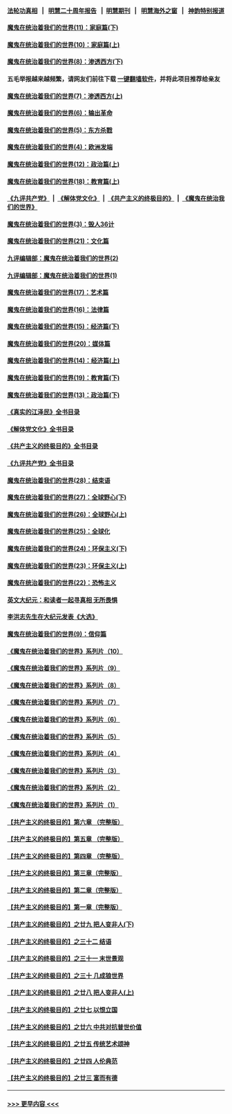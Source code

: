 #### [法轮功真相](https://github.com/gfw-breaker/truth/blob/master/README.md?t=0) &nbsp;&nbsp;|&nbsp;&nbsp; [明慧二十周年报告](https://github.com/gfw-breaker/mh-reports/blob/master/README.md?t=0) &nbsp;&nbsp;|&nbsp;&nbsp;[明慧期刊](https://github.com/gfw-breaker/mh-qikan) &nbsp;&nbsp;|&nbsp;&nbsp; [明慧海外之窗](https://github.com/gfw-breaker/mh-news/blob/master/README.md?t=0) &nbsp;&nbsp;|&nbsp;&nbsp; [神韵特别报道](https://github.com/gfw-breaker/mh-news/blob/master/shenyun.md?t=0)
#### [魔鬼在统治着我们的世界(11)：家庭篇(下)](../pages/nsc422/n10440961.md?t=11191850) 
#### [魔鬼在统治着我们的世界(10)：家庭篇(上)](../pages/nsc422/n10435448.md?t=11191850) 
#### [魔鬼在统治着我们的世界(8)：渗透西方(下)](../pages/nsc422/n10429603.md?t=11191850) 
#### 五毛举报越来越频繁，请网友们前往下载 [一键翻墙软件](https://github.com/gfw-breaker/ssr-accounts)，并将此项目推荐给亲友
#### [魔鬼在统治着我们的世界(7)：渗透西方(上)](../pages/nsc422/n10426013.md?t=11191850) 
#### [魔鬼在统治着我们的世界(6)：输出革命](../pages/nsc422/n10421536.md?t=11191850) 
#### [魔鬼在统治着我们的世界(5)：东方杀戮](../pages/nsc422/n10417707.md?t=11191850) 
#### [魔鬼在统治着我们的世界(4)：欧洲发端](../pages/nsc422/n10414890.md?t=11191850) 
#### [魔鬼在统治着我们的世界(12)：政治篇(上)](../pages/nsc422/n10444576.md?t=11191850) 
#### [魔鬼在统治着我们的世界(18)：教育篇(上)](../pages/nsc422/n10526970.md?t=11191850) 
#### [《九评共产党》](https://github.com/begood0513/9ping.md/blob/master/README.md) &nbsp;|&nbsp; [《解体党文化》](../../../../jtdwh.md/blob/master/README.md)  &nbsp;|&nbsp; [《共产主义的终极目的》](../../../../gczydzjmd.md/blob/master/README.md) &nbsp;|&nbsp; [《魔鬼在统治我们的世界》](../../../../mgztzwmdsj.md/blob/master/README.md) 
#### [魔鬼在统治着我们的世界(3)：毁人36计](../pages/nsc422/n10411583.md?t=11191850) 
#### [魔鬼在统治着我们的世界(21)：文化篇](../pages/nsc422/n10597706.md?t=11191850) 
#### [九评编辑部：魔鬼在统治着我们的世界(2)](../pages/nsc422/n10410036.md?t=11191850) 
#### [九评编辑部：魔鬼在统治着我们的世界(1)](../pages/nsc422/n10406825.md?t=11191850) 
#### [魔鬼在统治着我们的世界(17)：艺术篇](../pages/nsc422/n10499093.md?t=11191850) 
#### [魔鬼在统治着我们的世界(16)：法律篇](../pages/nsc422/n10485969.md?t=11191850) 
#### [魔鬼在统治着我们的世界(15)：经济篇(下)](../pages/nsc422/n10469975.md?t=11191850) 
#### [魔鬼在统治着我们的世界(20)：媒体篇](../pages/nsc422/n10586579.md?t=11191850) 
#### [魔鬼在统治着我们的世界(14)：经济篇(上)](../pages/nsc422/n10457370.md?t=11191850) 
#### [魔鬼在统治着我们的世界(19)：教育篇(下)](../pages/nsc422/n10564808.md?t=11191850) 
#### [魔鬼在统治着我们的世界(13)：政治篇(下)](../pages/nsc422/n10448270.md?t=11191850) 
#### [《真实的江泽民》全书目录](../pages/nsc422/n13721399.md?t=11191850) 
#### [《解体党文化》全书目录](../pages/nsc422/n13721157.md?t=11191850) 
#### [《共产主义的终极目的》全书目录](../pages/nsc422/n13721048.md?t=11191850) 
#### [《九评共产党》全书目录](../pages/nsc422/n13708085.md?t=11191850) 
#### [魔鬼在统治着我们的世界(28)：结束语](../pages/nsc422/n10936246.md?t=11191850) 
#### [魔鬼在统治着我们的世界(27)：全球野心(下)](../pages/nsc422/n10928319.md?t=11191850) 
#### [魔鬼在统治着我们的世界(26)：全球野心(上)](../pages/nsc422/n10900318.md?t=11191850) 
#### [魔鬼在统治着我们的世界(25)：全球化](../pages/nsc422/n10788205.md?t=11191850) 
#### [魔鬼在统治着我们的世界(24)：环保主义(下)](../pages/nsc422/n10695307.md?t=11191850) 
#### [魔鬼在统治着我们的世界(23)：环保主义(上)](../pages/nsc422/n10688613.md?t=11191850) 
#### [魔鬼在统治着我们的世界(22)：恐怖主义](../pages/nsc422/n10614727.md?t=11191850) 
#### [英文大纪元：和读者一起寻真相 无所畏惧](../pages/nsc422/n12542027.md?t=11191850) 
#### [李洪志先生在大纪元发表《大选》](../pages/nsc422/n12534746.md?t=11191850) 
#### [魔鬼在统治着我们的世界(9)：信仰篇](../pages/nsc422/n10432159.md?t=11191850) 
#### [《魔鬼在统治着我们的世界》系列片（10）](../pages/nsc422/n12292670.md?t=11191850) 
#### [《魔鬼在统治着我们的世界》系列片（9）](../pages/nsc422/n12290859.md?t=11191850) 
#### [《魔鬼在统治着我们的世界》系列片（8）](../pages/nsc422/n12287445.md?t=11191850) 
#### [《魔鬼在统治着我们的世界》系列片（7）](../pages/nsc422/n12283425.md?t=11191850) 
#### [《魔鬼在统治着我们的世界》系列片（6）](../pages/nsc422/n12282314.md?t=11191850) 
#### [《魔鬼在统治着我们的世界》系列片（5）](../pages/nsc422/n12281419.md?t=11191850) 
#### [《魔鬼在统治着我们的世界》系列片（4）](../pages/nsc422/n12274024.md?t=11191850) 
#### [《魔鬼在统治着我们的世界》系列片（3）](../pages/nsc422/n12271322.md?t=11191850) 
#### [《魔鬼在统治着我们的世界》系列片（2）](../pages/nsc422/n12269049.md?t=11191850) 
#### [《魔鬼在统治着我们的世界》系列片（1）](../pages/nsc422/n12267575.md?t=11191850) 
#### [【共产主义的终极目的】第六章 （完整版）](../pages/nsc422/n11428913.md?t=11191850) 
#### [【共产主义的终极目的】第五章 （完整版）](../pages/nsc422/n11428912.md?t=11191850) 
#### [【共产主义的终极目的】第四章 （完整版）](../pages/nsc422/n11428907.md?t=11191850) 
#### [【共产主义的终极目的】第三章（完整版）](../pages/nsc422/n11428848.md?t=11191850) 
#### [【共产主义的终极目的】第二章（完整版）](../pages/nsc422/n11428831.md?t=11191850) 
#### [【共产主义的终极目的】第一章（完整版）](../pages/nsc422/n11417651.md?t=11191850) 
#### [【共产主义的终极目的】之廿九 把人变非人(下)](../pages/nsc422/n11344140.md?t=11191850) 
#### [【共产主义的终极目的】之三十二 结语](../pages/nsc422/n11360535.md?t=11191850) 
#### [【共产主义的终极目的】之三十一 末世景观](../pages/nsc422/n11351129.md?t=11191850) 
#### [【共产主义的终极目的】之三十 几成狼世界](../pages/nsc422/n11348280.md?t=11191850) 
#### [【共产主义的终极目的】之廿八 把人变非人(上)](../pages/nsc422/n11340492.md?t=11191850) 
#### [【共产主义的终极目的】之廿七 以恨立国](../pages/nsc422/n11336944.md?t=11191850) 
#### [【共产主义的终极目的】之廿六 中共对抗普世价值](../pages/nsc422/n11324785.md?t=11191850) 
#### [【共产主义的终极目的】之廿五 传统艺术颂神](../pages/nsc422/n11296396.md?t=11191850) 
#### [【共产主义的终极目的】之廿四 人伦典范](../pages/nsc422/n11296397.md?t=11191850) 
#### [【共产主义的终极目的】之廿三 富而有德](../pages/nsc422/n11283598.md?t=11191850) 

----
#### [ >>> 更早内容 <<< ](../indexes/nsc422-earlier.md)
